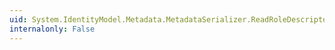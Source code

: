 ```yaml
---
uid: System.IdentityModel.Metadata.MetadataSerializer.ReadRoleDescriptorAttributes(System.Xml.XmlReader,System.IdentityModel.Metadata.RoleDescriptor)
internalonly: False
---
```

